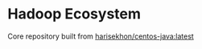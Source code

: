 Hadoop Ecosystem
================

Core repository built from [harisekhon/centos-java:latest](https://github.com/harisekhon/Dockerfiles)
